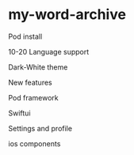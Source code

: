 # my-word-archive

Pod install


10-20 Language support

Dark-White theme

New features

Pod framework

Swiftui

Settings and profile

ios components
